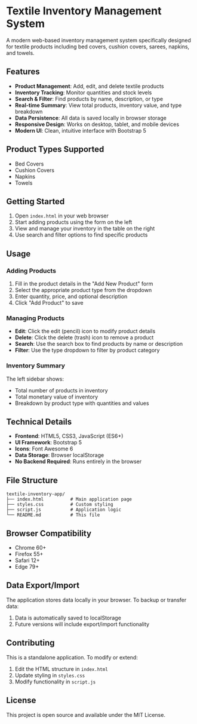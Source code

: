 # Textile Inventory Management System

A modern web-based inventory management system specifically designed for textile products including bed covers, cushion covers, sarees, napkins, and towels.

## Features

- **Product Management**: Add, edit, and delete textile products
- **Inventory Tracking**: Monitor quantities and stock levels
- **Search & Filter**: Find products by name, description, or type
- **Real-time Summary**: View total products, inventory value, and type breakdown
- **Data Persistence**: All data is saved locally in browser storage
- **Responsive Design**: Works on desktop, tablet, and mobile devices
- **Modern UI**: Clean, intuitive interface with Bootstrap 5

## Product Types Supported

- Bed Covers
- Cushion Covers
- Napkins
- Towels

## Getting Started

1. Open `index.html` in your web browser
2. Start adding products using the form on the left
3. View and manage your inventory in the table on the right
4. Use search and filter options to find specific products

## Usage

### Adding Products
1. Fill in the product details in the "Add New Product" form
2. Select the appropriate product type from the dropdown
3. Enter quantity, price, and optional description
4. Click "Add Product" to save

### Managing Products
- **Edit**: Click the edit (pencil) icon to modify product details
- **Delete**: Click the delete (trash) icon to remove a product
- **Search**: Use the search box to find products by name or description
- **Filter**: Use the type dropdown to filter by product category

### Inventory Summary
The left sidebar shows:
- Total number of products in inventory
- Total monetary value of inventory
- Breakdown by product type with quantities and values

## Technical Details

- **Frontend**: HTML5, CSS3, JavaScript (ES6+)
- **UI Framework**: Bootstrap 5
- **Icons**: Font Awesome 6
- **Data Storage**: Browser localStorage
- **No Backend Required**: Runs entirely in the browser

## File Structure

```
textile-inventory-app/
├── index.html          # Main application page
├── styles.css          # Custom styling
├── script.js           # Application logic
└── README.md           # This file
```

## Browser Compatibility

- Chrome 60+
- Firefox 55+
- Safari 12+
- Edge 79+

## Data Export/Import

The application stores data locally in your browser. To backup or transfer data:
1. Data is automatically saved to localStorage
2. Future versions will include export/import functionality

## Contributing

This is a standalone application. To modify or extend:
1. Edit the HTML structure in `index.html`
2. Update styling in `styles.css`
3. Modify functionality in `script.js`

## License

This project is open source and available under the MIT License.
